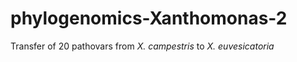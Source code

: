 # phylogenomics-Xanthomonas-2
Transfer of 20 pathovars from _X. campestris_ to _X. euvesicatoria_



